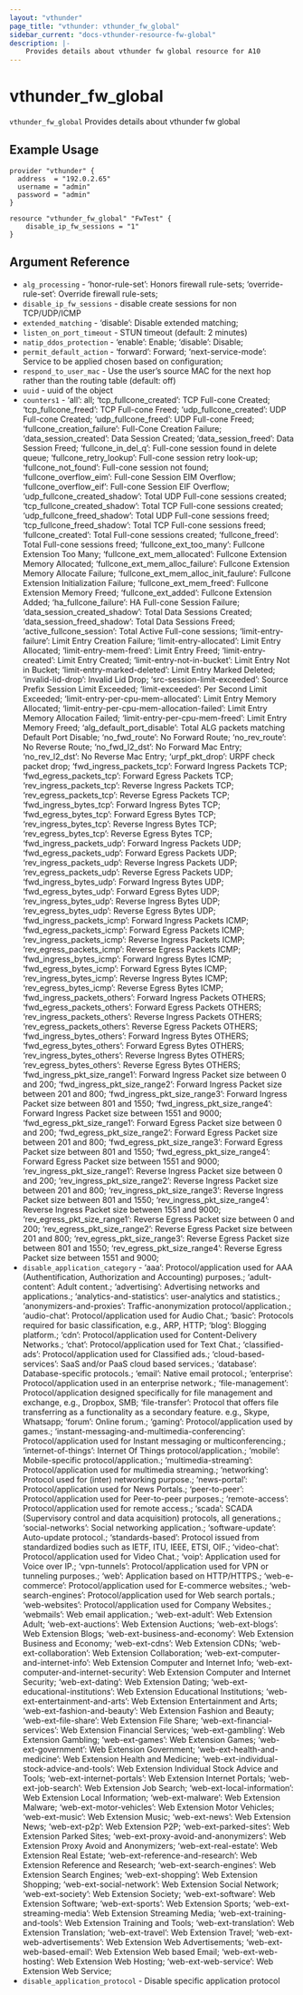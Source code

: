 ```yaml
---
layout: "vthunder"
page_title: "vthunder: vthunder_fw_global"
sidebar_current: "docs-vthunder-resource-fw-global"
description: |-
	Provides details about vthunder fw global resource for A10
---
```


# vthunder\_fw\_global

`vthunder_fw_global` Provides details about vthunder fw global
## Example Usage


```hcl
provider "vthunder" {
  address  = "192.0.2.65"
  username = "admin"
  password = "admin"
}

resource "vthunder_fw_global" "FwTest" {
	disable_ip_fw_sessions = "1" 
}
```

## Argument Reference

* `alg_processing` - ‘honor-rule-set’: Honors firewall rule-sets; ‘override-rule-set’: Override firewall rule-sets;
* `disable_ip_fw_sessions` - disable create sessions for non TCP/UDP/ICMP
* `extended_matching` - ‘disable’: Disable extended matching;
* `listen_on_port_timeout` - STUN timeout (default: 2 minutes)
* `natip_ddos_protection` - ‘enable’: Enable; ‘disable’: Disable;
* `permit_default_action` - ‘forward’: Forward; ‘next-service-mode’: Service to be applied chosen based on configuration;
* `respond_to_user_mac` - Use the user’s source MAC for the next hop rather than the routing table (default: off)
* `uuid` - uuid of the object
* `counters1` - ‘all’: all; ‘tcp_fullcone_created’: TCP Full-cone Created; ‘tcp_fullcone_freed’: TCP Full-cone Freed; ‘udp_fullcone_created’: UDP Full-cone Created; ‘udp_fullcone_freed’: UDP Full-cone Freed; ‘fullcone_creation_failure’: Full-Cone Creation Failure; ‘data_session_created’: Data Session Created; ‘data_session_freed’: Data Session Freed; ‘fullcone_in_del_q’: Full-cone session found in delete queue; ‘fullcone_retry_lookup’: Full-cone session retry look-up; ‘fullcone_not_found’: Full-cone session not found; ‘fullcone_overflow_eim’: Full-cone Session EIM Overflow; ‘fullcone_overflow_eif’: Full-cone Session EIF Overflow; ‘udp_fullcone_created_shadow’: Total UDP Full-cone sessions created; ‘tcp_fullcone_created_shadow’: Total TCP Full-cone sessions created; ‘udp_fullcone_freed_shadow’: Total UDP Full-cone sessions freed; ‘tcp_fullcone_freed_shadow’: Total TCP Full-cone sessions freed; ‘fullcone_created’: Total Full-cone sessions created; ‘fullcone_freed’: Total Full-cone sessions freed; ‘fullcone_ext_too_many’: Fullcone Extension Too Many; ‘fullcone_ext_mem_allocated’: Fullcone Extension Memory Allocated; ‘fullcone_ext_mem_alloc_failure’: Fullcone Extension Memory Allocate Failure; ‘fullcone_ext_mem_alloc_init_faulure’: Fullcone Extension Initialization Failure; ‘fullcone_ext_mem_freed’: Fullcone Extension Memory Freed; ‘fullcone_ext_added’: Fullcone Extension Added; ‘ha_fullcone_failure’: HA Full-cone Session Failure; ‘data_session_created_shadow’: Total Data Sessions Created; ‘data_session_freed_shadow’: Total Data Sessions Freed; ‘active_fullcone_session’: Total Active Full-cone sessions; ‘limit-entry-failure’: Limit Entry Creation Failure; ‘limit-entry-allocated’: Limit Entry Allocated; ‘limit-entry-mem-freed’: Limit Entry Freed; ‘limit-entry-created’: Limit Entry Created; ‘limit-entry-not-in-bucket’: Limit Entry Not in Bucket; ‘limit-entry-marked-deleted’: Limit Entry Marked Deleted; ‘invalid-lid-drop’: Invalid Lid Drop; ‘src-session-limit-exceeded’: Source Prefix Session Limit Exceeded; ‘limit-exceeded’: Per Second Limit Exceeded; ‘limit-entry-per-cpu-mem-allocated’: Limit Entry Memory Allocated; ‘limit-entry-per-cpu-mem-allocation-failed’: Limit Entry Memory Allocation Failed; ‘limit-entry-per-cpu-mem-freed’: Limit Entry Memory Freed; ‘alg_default_port_disable’: Total ALG packets matching Default Port Disable; ‘no_fwd_route’: No Forward Route; ‘no_rev_route’: No Reverse Route; ‘no_fwd_l2_dst’: No Forward Mac Entry; ‘no_rev_l2_dst’: No Reverse Mac Entry; ‘urpf_pkt_drop’: URPF check packet drop; ‘fwd_ingress_packets_tcp’: Forward Ingress Packets TCP; ‘fwd_egress_packets_tcp’: Forward Egress Packets TCP; ‘rev_ingress_packets_tcp’: Reverse Ingress Packets TCP; ‘rev_egress_packets_tcp’: Reverse Egress Packets TCP; ‘fwd_ingress_bytes_tcp’: Forward Ingress Bytes TCP; ‘fwd_egress_bytes_tcp’: Forward Egress Bytes TCP; ‘rev_ingress_bytes_tcp’: Reverse Ingress Bytes TCP; ‘rev_egress_bytes_tcp’: Reverse Egress Bytes TCP; ‘fwd_ingress_packets_udp’: Forward Ingress Packets UDP; ‘fwd_egress_packets_udp’: Forward Egress Packets UDP; ‘rev_ingress_packets_udp’: Reverse Ingress Packets UDP; ‘rev_egress_packets_udp’: Reverse Egress Packets UDP; ‘fwd_ingress_bytes_udp’: Forward Ingress Bytes UDP; ‘fwd_egress_bytes_udp’: Forward Egress Bytes UDP; ‘rev_ingress_bytes_udp’: Reverse Ingress Bytes UDP; ‘rev_egress_bytes_udp’: Reverse Egress Bytes UDP; ‘fwd_ingress_packets_icmp’: Forward Ingress Packets ICMP; ‘fwd_egress_packets_icmp’: Forward Egress Packets ICMP; ‘rev_ingress_packets_icmp’: Reverse Ingress Packets ICMP; ‘rev_egress_packets_icmp’: Reverse Egress Packets ICMP; ‘fwd_ingress_bytes_icmp’: Forward Ingress Bytes ICMP; ‘fwd_egress_bytes_icmp’: Forward Egress Bytes ICMP; ‘rev_ingress_bytes_icmp’: Reverse Ingress Bytes ICMP; ‘rev_egress_bytes_icmp’: Reverse Egress Bytes ICMP; ‘fwd_ingress_packets_others’: Forward Ingress Packets OTHERS; ‘fwd_egress_packets_others’: Forward Egress Packets OTHERS; ‘rev_ingress_packets_others’: Reverse Ingress Packets OTHERS; ‘rev_egress_packets_others’: Reverse Egress Packets OTHERS; ‘fwd_ingress_bytes_others’: Forward Ingress Bytes OTHERS; ‘fwd_egress_bytes_others’: Forward Egress Bytes OTHERS; ‘rev_ingress_bytes_others’: Reverse Ingress Bytes OTHERS; ‘rev_egress_bytes_others’: Reverse Egress Bytes OTHERS; ‘fwd_ingress_pkt_size_range1’: Forward Ingress Packet size between 0 and 200; ‘fwd_ingress_pkt_size_range2’: Forward Ingress Packet size between 201 and 800; ‘fwd_ingress_pkt_size_range3’: Forward Ingress Packet size between 801 and 1550; ‘fwd_ingress_pkt_size_range4’: Forward Ingress Packet size between 1551 and 9000; ‘fwd_egress_pkt_size_range1’: Forward Egress Packet size between 0 and 200; ‘fwd_egress_pkt_size_range2’: Forward Egress Packet size between 201 and 800; ‘fwd_egress_pkt_size_range3’: Forward Egress Packet size between 801 and 1550; ‘fwd_egress_pkt_size_range4’: Forward Egress Packet size between 1551 and 9000; ‘rev_ingress_pkt_size_range1’: Reverse Ingress Packet size between 0 and 200; ‘rev_ingress_pkt_size_range2’: Reverse Ingress Packet size between 201 and 800; ‘rev_ingress_pkt_size_range3’: Reverse Ingress Packet size between 801 and 1550; ‘rev_ingress_pkt_size_range4’: Reverse Ingress Packet size between 1551 and 9000; ‘rev_egress_pkt_size_range1’: Reverse Egress Packet size between 0 and 200; ‘rev_egress_pkt_size_range2’: Reverse Egress Packet size between 201 and 800; ‘rev_egress_pkt_size_range3’: Reverse Egress Packet size between 801 and 1550; ‘rev_egress_pkt_size_range4’: Reverse Egress Packet size between 1551 and 9000;
* `disable_application_category` - ‘aaa’: Protocol/application used for AAA (Authentification, Authorization and Accounting) purposes.; ‘adult-content’: Adult content.; ‘advertising’: Advertising networks and applications.; ‘analytics-and-statistics’: user-analytics and statistics.; ‘anonymizers-and-proxies’: Traffic-anonymization protocol/application.; ‘audio-chat’: Protocol/application used for Audio Chat.; ‘basic’: Protocols required for basic classification, e.g., ARP, HTTP; ‘blog’: Blogging platform.; ‘cdn’: Protocol/application used for Content-Delivery Networks.; ‘chat’: Protocol/application used for Text Chat.; ‘classified-ads’: Protocol/application used for Classified ads.; ‘cloud-based-services’: SaaS and/or PaaS cloud based services.; ‘database’: Database-specific protocols.; ‘email’: Native email protocol.; ‘enterprise’: Protocol/application used in an enterprise network.; ‘file-management’: Protocol/application designed specifically for file management and exchange, e.g., Dropbox, SMB; ‘file-transfer’: Protocol that offers file transferring as a functionality as a secondary feature. e.g., Skype, Whatsapp; ‘forum’: Online forum.; ‘gaming’: Protocol/application used by games.; ‘instant-messaging-and-multimedia-conferencing’: Protocol/application used for Instant messaging or multiconferencing.; ‘internet-of-things’: Internet Of Things protocol/application.; ‘mobile’: Mobile-specific protocol/application.; ‘multimedia-streaming’: Protocol/application used for multimedia streaming.; ‘networking’: Protocol used for (inter) networking purpose.; ‘news-portal’: Protocol/application used for News Portals.; ‘peer-to-peer’: Protocol/application used for Peer-to-peer purposes.; ‘remote-access’: Protocol/application used for remote access.; ‘scada’: SCADA (Supervisory control and data acquisition) protocols, all generations.; ‘social-networks’: Social networking application.; ‘software-update’: Auto-update protocol.; ‘standards-based’: Protocol issued from standardized bodies such as IETF, ITU, IEEE, ETSI, OIF.; ‘video-chat’: Protocol/application used for Video Chat.; ‘voip’: Application used for Voice over IP.; ‘vpn-tunnels’: Protocol/application used for VPN or tunneling purposes.; ‘web’: Application based on HTTP/HTTPS.; ‘web-e-commerce’: Protocol/application used for E-commerce websites.; ‘web-search-engines’: Protocol/application used for Web search portals.; ‘web-websites’: Protocol/application used for Company Websites.; ‘webmails’: Web email application.; ‘web-ext-adult’: Web Extension Adult; ‘web-ext-auctions’: Web Extension Auctions; ‘web-ext-blogs’: Web Extension Blogs; ‘web-ext-business-and-economy’: Web Extension Business and Economy; ‘web-ext-cdns’: Web Extension CDNs; ‘web-ext-collaboration’: Web Extension Collaboration; ‘web-ext-computer-and-internet-info’: Web Extension Computer and Internet Info; ‘web-ext-computer-and-internet-security’: Web Extension Computer and Internet Security; ‘web-ext-dating’: Web Extension Dating; ‘web-ext-educational-institutions’: Web Extension Educational Institutions; ‘web-ext-entertainment-and-arts’: Web Extension Entertainment and Arts; ‘web-ext-fashion-and-beauty’: Web Extension Fashion and Beauty; ‘web-ext-file-share’: Web Extension File Share; ‘web-ext-financial-services’: Web Extension Financial Services; ‘web-ext-gambling’: Web Extension Gambling; ‘web-ext-games’: Web Extension Games; ‘web-ext-government’: Web Extension Government; ‘web-ext-health-and-medicine’: Web Extension Health and Medicine; ‘web-ext-individual-stock-advice-and-tools’: Web Extension Individual Stock Advice and Tools; ‘web-ext-internet-portals’: Web Extension Internet Portals; ‘web-ext-job-search’: Web Extension Job Search; ‘web-ext-local-information’: Web Extension Local Information; ‘web-ext-malware’: Web Extension Malware; ‘web-ext-motor-vehicles’: Web Extension Motor Vehicles; ‘web-ext-music’: Web Extension Music; ‘web-ext-news’: Web Extension News; ‘web-ext-p2p’: Web Extension P2P; ‘web-ext-parked-sites’: Web Extension Parked Sites; ‘web-ext-proxy-avoid-and-anonymizers’: Web Extension Proxy Avoid and Anonymizers; ‘web-ext-real-estate’: Web Extension Real Estate; ‘web-ext-reference-and-research’: Web Extension Reference and Research; ‘web-ext-search-engines’: Web Extension Search Engines; ‘web-ext-shopping’: Web Extension Shopping; ‘web-ext-social-network’: Web Extension Social Network; ‘web-ext-society’: Web Extension Society; ‘web-ext-software’: Web Extension Software; ‘web-ext-sports’: Web Extension Sports; ‘web-ext-streaming-media’: Web Extension Streaming Media; ‘web-ext-training-and-tools’: Web Extension Training and Tools; ‘web-ext-translation’: Web Extension Translation; ‘web-ext-travel’: Web Extension Travel; ‘web-ext-web-advertisements’: Web Extension Web Advertisements; ‘web-ext-web-based-email’: Web Extension Web based Email; ‘web-ext-web-hosting’: Web Extension Web Hosting; ‘web-ext-web-service’: Web Extension Web Service;
* `disable_application_protocol` - Disable specific application protocol

